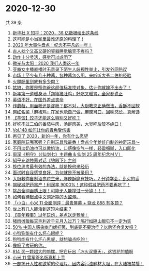 # 2020-12-30

共 39 条

<!-- BEGIN -->
<!-- 最后更新时间 Wed Dec 30 2020 23:11:40 GMT+0800 (CST) -->

1. [新华社 X 知乎：2020，36 亿数据绘出这条线](https://www.zhihu.com/zvideo/1327669490780090368)
2. [这可能是小当家里最难还原的料理了！](https://www.zhihu.com/zvideo/1327592275854589952)
3. [2020 年大事件盘点！纪念不平凡的一年！](https://www.zhihu.com/zvideo/1327652601266180096)
4. [古人枕个又高又硬的瓷器睡觉脑壳不疼吗？](https://www.zhihu.com/zvideo/1327716564204756992)
5. [动作十分灵活，感觉可以成团了](https://www.zhihu.com/zvideo/1327596281686659072)
6. [微光与太阳：2020 我们人类这一年](https://www.zhihu.com/zvideo/1327596571681452032)
7. [亚裔女主播直播时无意录下陌生人歧视性举止，引发外网热议](https://www.zhihu.com/zvideo/1327548909968310272)
8. [市场上至少有几十种酱，各种酱怎么用，来听听大爷二伯的经验](https://www.zhihu.com/zvideo/1327664564574736384)
9. [火腿肠里到底有多少肉？](https://www.zhihu.com/zvideo/1327305884201140224)
10. [姑娘，你要是照你爸这颜值标准找对象，估计你就嫁不出去了！](https://www.zhihu.com/zvideo/1326213025150488576)
11. [新年第一道暖身汤「胡椒猪肚鸡」好吃又暖胃，全家都说正](https://www.zhihu.com/zvideo/1327582606506901504)
12. [英语不好，在国外差点丧命](https://www.zhihu.com/zvideo/1327616531468230656)
13. [炸蘑菇，用面粉还是淀粉？都不对，大厨教您正确做法，香酥不回软](https://www.zhihu.com/zvideo/1327660458393108480)
14. [网红名菜「麻椒鸡」在家也能自己做，麻辣可口，回味悠长，真解馋](https://www.zhihu.com/zvideo/1327551289761579008)
15. [【芋饺】饺子还能这么特别又好吃？](https://www.zhihu.com/zvideo/1327640254375989248)
16. [好吃不过二伯的番茄牛肉，汤鲜肉美，大爷吃后赞不绝口！](https://www.zhihu.com/zvideo/1327297069954691072)
17. [Vol.148 如何让你的胃免受伤害](https://www.zhihu.com/zvideo/1327383669871149056)
18. [再见了 2020，新的一年，你有什么愿望](https://www.zhihu.com/zvideo/1327362966057369600)
19. [家庭陪玩哪家强？自制玩具我最香！盘点全年给娃自制的神奇玩具～](https://www.zhihu.com/zvideo/1327548721836302336)
20. [不用淡奶油也可以做奶油，口感像空气一样，轻盈细腻，入口即化](https://www.zhihu.com/zvideo/1326652624054415360)
21. [周深《相守》（《仙剑七》主题曲 & 仙剑 25
    周年纪念ＭＶ）](https://www.zhihu.com/zvideo/1327227418596827136)
22. [知乎专访独家对话《狼殿下》主创](https://www.zhihu.com/zvideo/1327624409830305792)
23. [换位思考最有效的办法，就是换他来经历](https://www.zhihu.com/zvideo/1327279582059962368)
24. [面试时自我感觉良好，为何就是不被录用？](https://www.zhihu.com/zvideo/1327014606859632640)
25. [大厨教你自制酒鬼花生米，麻辣酥脆有技巧，2
    分钟学会，比买的香](https://www.zhihu.com/zvideo/1327288123957645312)
26. [揭秘减肥药黑产！利润率
    9000%！这种假减肥药不要再吃了！](https://www.zhihu.com/zvideo/1327303527295479808)
27. [挑战全网画质上限！可能无人能撑过一分钟！！！](https://www.zhihu.com/zvideo/1326853910472810496)
28. [如何看待起点中文网近期的太监潮。](https://www.zhihu.com/zvideo/1327317840765607936)
29. [「小白」小米 11 全面测评：最贵屏幕 + 骁龙 888
    有多顶？](https://www.zhihu.com/zvideo/1327227996189769728)
30. [世上有几人能活到这短片结束？](https://www.zhihu.com/zvideo/1326133888490663936)
31. [【童年糗事】过年玩炮，差点送走我爹！](https://www.zhihu.com/zvideo/1326590266677915648)
32. [猪肉摊贩每天毛利近千元月入过万？隔行如隔山眼见不一定为实](https://www.zhihu.com/zvideo/1327222736625295360)
33. [50%
    中国人感染幽门螺杆菌，到底要不要治疗？以后还会复发吗？](https://www.zhihu.com/zvideo/1327203493397442560)
34. [小狗狗能有什么坏心眼呢？](https://www.zhihu.com/zvideo/1326851618650497024)
35. [狗狗能有什么坏心思呢，就想骗点吃的！](https://www.zhihu.com/zvideo/1327204314125946880)
36. [像极了考研的你。](https://www.zhihu.com/zvideo/1326579724336947200)
37. [814
    买一颗超大的响螺，把它玩出「冰火双重天」，这钱花的值啊](https://www.zhihu.com/zvideo/1326727890751672320)
38. [小米 11 雷军签名版真机上手](https://www.zhihu.com/zvideo/1327005625805479936)
39. [一部揭开人性和欲望的伦理片，因内容污浊题材大胆，在大陆被禁播！](https://www.zhihu.com/zvideo/1326636926485405696)

<!-- END -->
